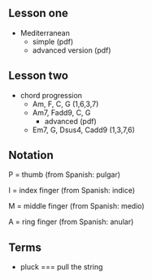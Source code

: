 ## Lesson one
* Mediterranean
    * simple (pdf)
    * advanced version (pdf)

## Lesson two
* chord progression
    * Am, F, C, G (1,6,3,7)
    * Am7, Fadd9, C, G
        * advanced (pdf)
    * Em7, G, Dsus4, Cadd9 (1,3,7,6)


## Notation
P = thumb (from Spanish: pulgar)

I = index finger (from Spanish: indice)

M = middle finger (from Spanish: medio)

A = ring finger (from Spanish: anular)


## Terms
* pluck === pull the string
